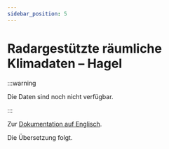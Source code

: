 ```yaml
---
sidebar_position: 5
---
```


# Radargestützte räumliche Klimadaten – Hagel

:::warning 

Die Daten sind noch nicht verfügbar.

:::

Zur [Dokumentation auf Englisch](https://opendatadocs.meteoswiss.ch/c-climate-data/c5-radar-based-climate-data).

Die Übersetzung folgt.
